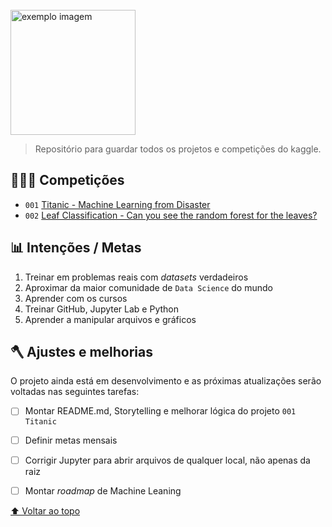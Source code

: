 <br>
<img src="https://www.kaggle.com/static/images/site-logo.svg" width="200" alt="exemplo imagem">

> Repositório para guardar todos os projetos e competições do kaggle.

## 👨🏼‍💻 Competições


* `001` <a href="https://github.com/rafarodrigues/kaggle/tree/main/001_Titanic" target="_blank">Titanic - Machine Learning from Disaster</a>
* `002` <a href="https://github.com/rafarodrigues/Machine-Learning/tree/main/Kaggle%20-%20Estudos%20e%20competi%C3%A7%C3%B5es/002%20-%20Leaf%20Classification%20V1" target="_blank">Leaf Classification - Can you see the random forest for the leaves?</a>

## 📊 Intenções / Metas

1. Treinar em problemas reais com *datasets* verdadeiros
2. Aproximar da maior comunidade de `Data Science` do mundo
3. Aprender com os cursos
4. Treinar GitHub, Jupyter Lab e Python
5. Aprender a manipular arquivos e gráficos

## ‍🪓 Ajustes e melhorias

O projeto ainda está em desenvolvimento e as próximas atualizações serão voltadas nas seguintes tarefas:

- [ ] Montar README.md, Storytelling e melhorar lógica do projeto `001 Titanic`
- [ ] Definir metas mensais
- [ ] Corrigir Jupyter para abrir arquivos de qualquer local, não apenas da raiz
- [ ] Montar <i>roadmap</i> de Machine Leaning



[⬆ Voltar ao topo](#kaggle)<br>
